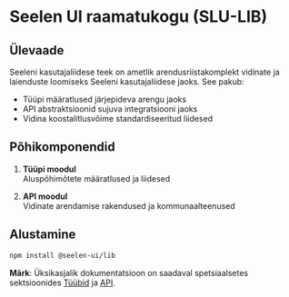 # **Seelen UI raamatukogu (SLU-LIB)**

## Ülevaade

Seeleni kasutajaliidese teek on ametlik arendusriistakomplekt vidinate ja laienduste loomiseks Seeleni kasutajaliidese jaoks. See pakub:

* Tüüpi määratlused järjepideva arengu jaoks
* API abstraktsioonid sujuva integratsiooni jaoks
* Vidina koostalitlusvõime standardiseeritud liidesed

## Põhikomponendid

1. **Tüüpi moodul**\
   Aluspõhimõtete määratlused ja liidesed

2. **API moodul**\
   Vidinate arendamise rakendused ja kommunaalteenused

## Alustamine

```bash
npm install @seelen-ui/lib
```

**Märk**: Üksikasjalik dokumentatsioon on saadaval spetsiaalsetes sektsioonides [Tüübid](./library-types) ja [API](./library-api).
